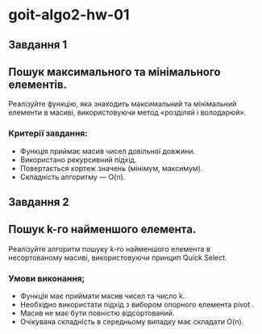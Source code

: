 # goit-algo2-hw-01

## Завдання 1

## Пошук максимального та мінімального елементів.

Реалізуйте функцію, яка знаходить максимальний та мінімальний елементи в масиві, використовуючи метод «розділяй і володарюй».

### Критерії завдання:

- Функція приймає масив чисел довільної довжини.
- Використано рекурсивний підхід.
- Повертається кортеж значень (мінімум, максимум).
- Складність алгоритму — O(n).

## Завдання 2

## Пошук k-го найменшого елемента.

Реалізуйте алгоритм пошуку k-го найменшого елемента в несортованому масиві, використовуючи принцип Quick Select.

### Умови виконання;

- Функція має приймати масив чисел та число k.
- Необхідно використати підхід з вибором опорного елемента pivot .
- Масив не має бути повністю відсортований.
- Очікувана складність в середньому випадку має складати O(n).
